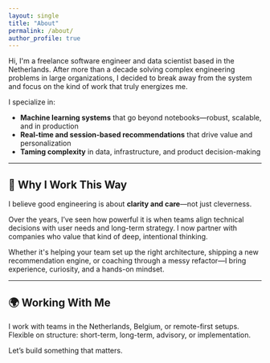 ```yaml
---
layout: single
title: "About"
permalink: /about/
author_profile: true
---
```


Hi, I'm a freelance software engineer and data scientist based in the Netherlands. After more than a decade solving complex engineering problems in large organizations, I decided to break away from the system and focus on the kind of work that truly energizes me.

I specialize in:
- **Machine learning systems** that go beyond notebooks—robust, scalable, and in production
- **Real-time and session-based recommendations** that drive value and personalization
- **Taming complexity** in data, infrastructure, and product decision-making

---

## 🧭 Why I Work This Way

I believe good engineering is about **clarity and care**—not just cleverness.

Over the years, I’ve seen how powerful it is when teams align technical decisions with user needs and long-term strategy. I now partner with companies who value that kind of deep, intentional thinking.

Whether it's helping your team set up the right architecture, shipping a new recommendation engine, or coaching through a messy refactor—I bring experience, curiosity, and a hands-on mindset.

---

## 🌍 Working With Me

I work with teams in the Netherlands, Belgium, or remote-first setups. Flexible on structure: short-term, long-term, advisory, or implementation.

Let’s build something that matters.
